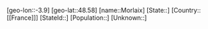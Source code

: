 ﻿---
location: [48.58,-3.9]
type: City
tags:
- geo/City


SpocWebEntityId: 32600
isDeleted: false
confidential: public

---
[geo-lon::-3.9]
[geo-lat::48.58]
[name::Morlaix]
[State::]
[Country::[[France]]]
[StateId::]
[Population::]
[Unknown::]

